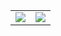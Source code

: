 <!--
**eawlot3000/eawlot3000** is a ✨ _special_ ✨ repository because its `README.md` (this file) appears on your GitHub profile.

Here are some ideas to get you started:

- 🔭 I’m currently working on ...
- 🌱 I’m currently learning ...
- 👯 I’m looking to collaborate on ...
- 🤔 I’m looking for help with ...
- 💬 Ask me about ...
- 📫 How to reach me: ...
- 😄 Pronouns: ...
- ⚡ Fun fact: ...
-->


<!-- collapse stats like this
<details></details>
-->
<!-- <summary>Stats</summary> -->
<a href="https://github.com/eawlot3000">
  <table>
    <tr>
      <td>
        <img align="center" src="https://github-readme-stats.vercel.app/api?username=eawlot3000&show_icons=true&hide_border=true&icon_color=ffca28&title_color=ffa000" />
      </td>
      <td>
        <img align="center" src="https://github-readme-stats.vercel.app/api/top-langs/?username=eawlot3000&layout=compact&hide_border=true&title_color=ffa000" />
      </td>
    </tr>
  </table>
</a>
<!-- https://count.getloli.com/get/@JindaiKirin?theme=moebooru)](https://github.com/eawlot3000) -->


<!-- ====== another e.g. ======
![](https://github-profile-summary-cards.vercel.app/api/cards/profile-details?username=aceld&theme=github)
![](https://github-profile-summary-cards.vercel.app/api/cards/repos-per-language?username=aceld&theme=github)
![](https://github-profile-summary-cards.vercel.app/api/cards/stats?username=aceld&theme=github)
-->
